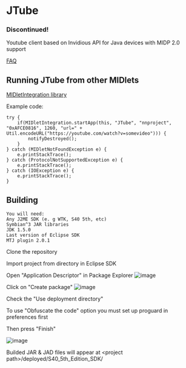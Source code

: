 # JTube
<h3>Discontinued!</h3>

Youtube client based on Invidious API for Java devices with MIDP 2.0 support

<a href="FAQ.md">FAQ</a><br>

## Running JTube from other MIDlets
<a href="https://github.com/shinovon/MIDletIntegrationLibrary">MIDletIntegration library</a><br>

Example code:<br>
```
try {
	if(MIDletIntegration.startApp(this, "JTube", "nnproject", "0xAFCE0816", 1260, "url=" + Util.encodeURL("https://youtube.com/watch?v=somevideo"))) {
		notifyDestroyed();
	}
} catch (MIDletNotFoundException e) {
	e.printStackTrace();
} catch (ProtocolNotSupportedException e) {
	e.printStackTrace();
} catch (IOException e) {
	e.printStackTrace();
}
```

## Building

```
You will need:
Any J2ME SDK (e. g WTK, S40 5th, etc)
Symbian^3 JAR libraries
JDK 1.5.0
Last version of Eclipse SDK
MTJ plugin 2.0.1
```

Clone the repository<br>

Import project from directory in Eclipse SDK<br>

Open "Application Descriptor" in Package Explorer
![image](https://user-images.githubusercontent.com/43963888/154848600-b6f30e9c-a412-4771-80bf-527afe11076e.png)<br>

Click on "Create package"
![image](https://user-images.githubusercontent.com/43963888/154848614-72752480-b988-40cd-a3c6-9cad1e02d77c.png)<br>

Check the "Use deployment directory"<br>

To use "Obfuscate the code" option you must set up proguard in preferences first<br>

Then press "Finish"<br>

![image](https://user-images.githubusercontent.com/43963888/154848648-2f054800-b72e-49e6-8b6c-7e3cb6d3c216.png)<br>

Builded JAR & JAD files will appear at \<project path\>/deployed/S40_5th_Edition_SDK/
